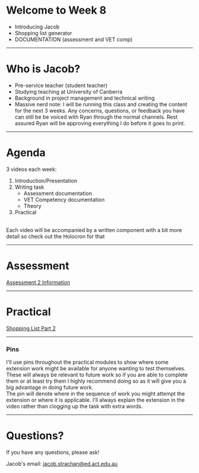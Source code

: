 # Welcome to Week 8

- Introducing Jacob
- Shopping list generator
- DOCUMENTATION (assessment and VET comp)

---
# Who is Jacob?
- Pre-service teacher (student teacher)
- Studying teaching at University of Canberra
- Background in project management and technical writing
- Massive nerd
note: I will be running this class and creating the content for the next 3 weeks. Any concerns, questions, or feedback you have can still be be voiced with Ryan through the normal channels. Rest assured Ryan will be approving everything I do before it goes to print. 

---

# Agenda

3 videos each week:
1. Introduction/Presentation
2. Writing task
	- Assessment documentation
	- VET Competency documentation
	- Theory
3. Practical
<br>
Each video will be accompanied by a written component with a bit more detail so check out the Holocron for that

---
# Assessment

[Assessment 2 Information](WebDev/2-Digital-Applications/2024S2/assessment2-2024S2.md)


---

# Practical

 [Shopping List Part 2](/WebDev/_shared/Projects/ANH/shoppingListPart2.md)

---

### Pins
I'll use pins throughout the practical modules to show where some extension work might be available for anyone wanting to test themselves. These will always be relevant to future work so if you are able to complete them or at least try them I highly recommend doing so as it will give you a big advantage in doing future work.<br>
The pin will denote where in the sequence of work you might attempt the extension or where it is applicable. I'll always explain the extension in the video rather than clogging up the task with extra words.

---

# Questions?

If you have any questions, please ask!

Jacob's email: jacob.strachan@ed.act.edu.au